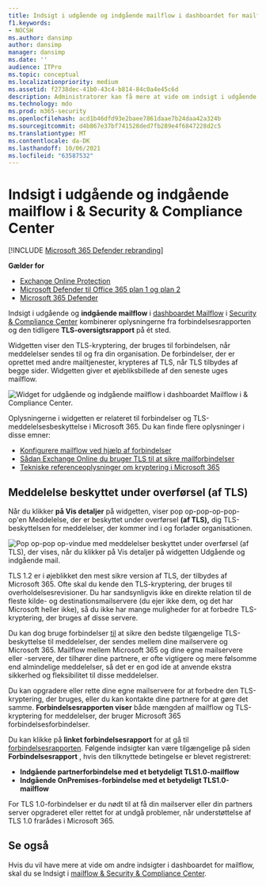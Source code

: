 ```yaml
---
title: Indsigt i udgående og indgående mailflow i dashboardet for mailflow
f1.keywords:
- NOCSH
ms.author: dansimp
author: dansimp
manager: dansimp
ms.date: ''
audience: ITPro
ms.topic: conceptual
ms.localizationpriority: medium
ms.assetid: f2738dec-41b0-43c4-b814-84c0a4e45c6d
description: Administratorer kan få mere at vide om indsigt i udgående og indgående mailflow i dashboardet for mailflow i Security & Compliance Center.
ms.technology: mdo
ms.prod: m365-security
ms.openlocfilehash: acd1b46dfd93e2baee7861daae7b24daa42a324b
ms.sourcegitcommit: d4b867e37bf741528ded7fb289e4f6847228d2c5
ms.translationtype: MT
ms.contentlocale: da-DK
ms.lasthandoff: 10/06/2021
ms.locfileid: "63587532"
---
```

# <a name="outbound-and-inbound-mail-flow-insight-in-the-security--compliance-center"></a>Indsigt i udgående og indgående mailflow i & Security & Compliance Center

[!INCLUDE [Microsoft 365 Defender rebranding](../includes/microsoft-defender-for-office.md)]

**Gælder for**
- [Exchange Online Protection](exchange-online-protection-overview.md)
- [Microsoft Defender til Office 365 plan 1 og plan 2](defender-for-office-365.md)
- [Microsoft 365 Defender](../defender/microsoft-365-defender.md)

Indsigt i udgående og **indgående mailflow** i [dashboardet Mailflow](mail-flow-insights-v2.md) i [Security & Compliance Center](https://protection.office.com) kombinerer oplysningerne fra forbindelsesrapporten og den tidligere **TLS-oversigtsrapport** på ét sted.[](view-mail-flow-reports.md#connector-report)

Widgetten viser den TLS-kryptering, der bruges til forbindelsen, når meddelelser sendes til og fra din organisation. De forbindelser, der er oprettet med andre mailtjenester, krypteres af TLS, når TLS tilbydes af begge sider. Widgetten giver et øjebliksbillede af den seneste uges mailflow.

![Widget for udgående og indgående mailflow i dashboardet Mailflow i & Compliance Center.](../../media/mfi-outbound-and-inbound-mail-flow-report-widget.png)

Oplysningerne i widgetten er relateret til forbindelser og TLS-meddelelsesbeskyttelse i Microsoft 365. Du kan finde flere oplysninger i disse emner:

- [Konfigurere mailflow ved hjælp af forbindelser](/exchange/mail-flow-best-practices/use-connectors-to-configure-mail-flow/use-connectors-to-configure-mail-flow)
- [Sådan Exchange Online du bruger TLS til at sikre mailforbindelser](../../compliance/exchange-online-uses-tls-to-secure-email-connections.md)
- [Tekniske referenceoplysninger om kryptering i Microsoft 365](../../compliance/technical-reference-details-about-encryption.md)

## <a name="message-protected-in-transit-by-tls"></a>Meddelelse beskyttet under overførsel (af TLS)

Når du klikker **på Vis detaljer** på widgetten, viser pop op-pop-op-pop-op'en Meddelelse, der er beskyttet under overførsel **(af TLS),** dig TLS-beskyttelsen for meddelelser, der kommer ind i og forlader organisationen.

![Pop op-pop op-vindue med meddelelser beskyttet under overførsel (af TLS), der vises, når du klikker på Vis detaljer på widgetten Udgående og indgående mail.](../../media/mfi-outbound-and-inbound-mail-flow-report-details.png)

TLS 1.2 er i øjeblikket den mest sikre version af TLS, der tilbydes af Microsoft 365. Ofte skal du kende den TLS-kryptering, der bruges til overholdelsesrevisioner. Du har sandsynligvis ikke en direkte relation til de fleste kilde- og destinationsmailservere (du ejer ikke dem, og det har Microsoft heller ikke), så du ikke har mange muligheder for at forbedre TLS-kryptering, der bruges af disse servere.

Du kan dog bruge forbindelser [til](/exchange/mail-flow-best-practices/use-connectors-to-configure-mail-flow/use-connectors-to-configure-mail-flow) at sikre den bedste tilgængelige TLS-beskyttelse til meddelelser, der sendes mellem dine mailservere og Microsoft 365. Mailflow mellem Microsoft 365 og dine egne mailservere eller -servere, der tilhører dine partnere, er ofte vigtigere og mere følsomme end almindelige meddelelser, så det er en god ide at anvende ekstra sikkerhed og fleksibilitet til disse meddelelser.

Du kan opgradere eller rette dine egne mailservere for at forbedre den TLS-kryptering, der bruges, eller du kan kontakte dine partnere for at gøre det samme. **Forbindelsesrapporten viser** både mængden af mailflow og TLS-kryptering for meddelelser, der bruger Microsoft 365 forbindelsesforbindelser.

Du kan klikke på **linket forbindelsesrapport** for at gå til [forbindelsesrapporten](view-mail-flow-reports.md#connector-report). Følgende indsigter kan være tilgængelige på siden **Forbindelsesrapport** , hvis den tilknyttede betingelse er blevet registreret:

- **Indgående partnerforbindelse med et betydeligt TLS1.0-mailflow**
- **Indgående OnPremises-forbindelse med et betydeligt TLS1.0-mailflow**

For TLS 1.0-forbindelser er du nødt til at få din mailserver eller din partners server opgraderet eller rettet for at undgå problemer, når understøttelse af TLS 1.0 frarådes i Microsoft 365.

## <a name="see-also"></a>Se også

Hvis du vil have mere at vide om andre indsigter i dashboardet for mailflow, skal du se Indsigt i [mailflow & Security & Compliance Center](mail-flow-insights-v2.md).